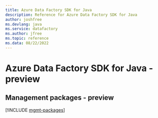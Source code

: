 ```yaml
---
title: Azure Data Factory SDK for Java
description: Reference for Azure Data Factory SDK for Java
author: joshfree
ms.devlang: java
ms.service: datafactory
ms.author: jfree
ms.topic: reference
ms.data: 08/22/2022
---
```

# Azure Data Factory SDK for Java - preview

## Management packages - preview
[!INCLUDE [mgmt-packages](data-factory-mgmt-index.md)]